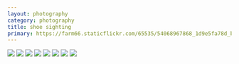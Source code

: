 ```yaml
---
layout: photography
category: photography
title: shoe sighting
primary: https://farm66.staticflickr.com/65535/54068967868_1d9e5fa78d_b.jpg
---
```


<div class="gallery">
  <div class="row">
    <div class="column">
      <img src="https://farm66.staticflickr.com/65535/54068967868_1d9e5fa78d_b.jpg">
      <img src="https://farm66.staticflickr.com/65535/54071238452_dd532b67e7_b.jpg">
      <img src="https://farm66.staticflickr.com/65535/54072121801_eaa5f6a22e_b.jpg">
      <img src="https://farm66.staticflickr.com/65535/54072448634_33b2975fe1_b.jpg">
      <img src="https://farm66.staticflickr.com/65535/54067299526_7c33e127a9_b.jpg">
      <img src="https://farm66.staticflickr.com/65535/54067629499_6ef6ff3e0d_b.jpg">
      <img src="https://farm66.staticflickr.com/65535/54067299491_3c6f02b7d8_b.jpg">
      <img src="https://farm66.staticflickr.com/65535/54067761235_8315f86973_b.jpg">
    </div>
  </div>
</div>
